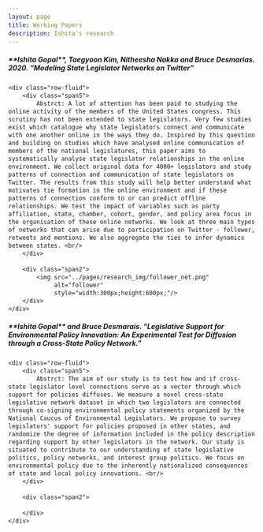 ```yaml
---
layout: page
title: Working Papers 
description: Ishita's research
---
```




<div class="container">
<h5><a name="contact"></a> **Ishita Gopal**, Taegyoon Kim, Nitheesha Nakka and Bruce Desmarias. 2020. “Modeling State Legislator Networks on Twitter”</h4>

    <div class="row-fluid">
        <div class="span5">
            Abstrct: A lot of attention has been paid to studying the online activity of the members of the United States congress. This scrutiny has not been extended to state legislators. Very few studies exist which catalogue why state legislators connect and communicate with one another online in the ways they do. Inspired by this question and building on studies which have analysed online communication of members of the national legislatures, this paper aims to systematically analyse state legislator relationships in the online environment. We collect original data for 4000+ legislators and study patterns of connection and communication of state legislators on Twitter. The results from this study will help better understand what motivates tie formation in the online environment and if these patterns of connection conform to or can predict offline relationships. We test the impact of variables such as party affiliation, state, chamber, cohort, gender, and policy area focus in the organisation of these online networks. We look at three main types of networks that can arise due to participation on Twitter - follower, retweets and mentions. We also aggregate the ties to infer dynamics between states. <br/>
        </div>

        <div class="span2">
            <img src="../pages/research_img/follower_net.png"
                 alt="follower"
                 style="width:300px;height:600px;"/>
        </div>
    </div>
</div>

<div class="container">


<h5><a name="contact"></a> **Ishita Gopal** and Bruce Desmarais. “Legislative Support for Environmental
Policy Innovation: An Experimental Test for Diffusion through a Cross-State Policy
Network.”</h4>

    <div class="row-fluid">
        <div class="span5">
            Abstrct: The aim of our study is to test how and if cross-state legislator level connections serve as a vector through which support for policies diffuses. We measure a novel cross-state legislative network dataset in which two legislators are connected through co-signing environmental policy statements organized by the National Caucus of Environmental Legislators. We propose to survey legislators' support for policies proposed in other states, and randomize the degree of information included in the policy description regarding support by other legislators in the network. Our study is situated to contribute to our understanding of state legislative politics, policy networks, and interest group politics. We focus on environmental policy due to the inherently nationalized consequences of state and local policy innovations. <br/>
        </div>

        <div class="span2">
            
        </div>
    </div>
</div>


<!--  ##### <u>“Modeling State Legislator Networks on Twitter”</u>



<!-- [click here for the most recent version of the paper]({{ BASE_PATH}}/pages/working_papers/sample-working-paper.pdf) -->


<!-- Note: this is how to write a comment in HTML. Everything in here won't show up on your webpage.-->

<!--
To increase the size of the title, use fewer # in front of the paper title.
To decrease the size of the title, use more #. 
To remove the italics, remove the * before and after the description
To remove the underline from the title, remove the <u> tags (<u> and </u>)
-->